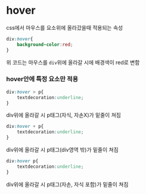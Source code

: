 # hover

css에서 마우스를 요소위에 올라갔을때 적용되는 속성

```css
div:hover{
    background-color:red;
}
```

위 코드는 마우스를 `div`위에 올라갈 시에 배경색이 red로 변함

### hover안에 특정 요소만 적용

```css
div:hover > p{
    textdecoration:underline;
}
```

div위에 올라갈 시 p태그(자식, 자손X)가 밑줄이 쳐짐

```css
div:hover + p{
    textdecoration:underline;
}
```

div위에 올라갈 시 p태그(div영역 밖)가 밑줄이 쳐짐

```css
div:hover p{
    textdecoration:underline;
}
```

div위에 올라갈 시 p태그(자손, 자식 포함)가 밑줄이 쳐짐